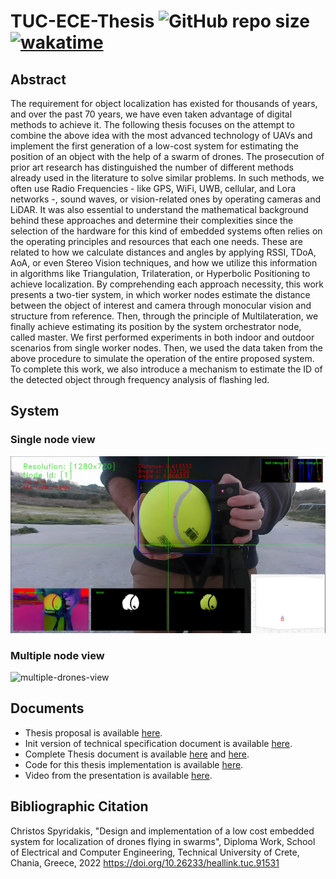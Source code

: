 # TUC-ECE-Thesis ![GitHub repo size](https://img.shields.io/github/repo-size/CSpyridakis/TUC-ECE-Thesis) [![wakatime](https://wakatime.com/badge/user/1d822293-dbdb-48db-9b57-0fc9df520d2c/project/1d62f158-1b82-4fa4-8a62-7bbf2c6b27d1.svg)](https://wakatime.com/badge/user/1d822293-dbdb-48db-9b57-0fc9df520d2c/project/1d62f158-1b82-4fa4-8a62-7bbf2c6b27d1)

## Abstract
The requirement for object localization has existed for thousands of years, and over the past 70 years, we have even taken advantage of digital methods to achieve it.
The following thesis focuses on the attempt to combine the above idea with the most advanced technology of UAVs and implement the first generation of a low-cost system for estimating the position of an object with the help of a swarm of drones.
The prosecution of prior art research has distinguished the number of different methods already used in the literature to solve similar problems.
In such methods, we often use Radio Frequencies - like GPS, WiFi, UWB, cellular, and Lora networks -, sound waves, or vision-related ones by operating cameras and LiDAR.
It was also essential to understand the mathematical background behind these approaches and determine their complexities since the selection of the hardware for this kind of embedded systems often relies on the operating principles and resources that each one needs.
These are related to how we calculate distances and angles by applying RSSI, TDoA, AoA, or even Stereo Vision techniques, and how we utilize this information in algorithms like Triangulation, Trilateration, or Hyperbolic Positioning to achieve localization.
By comprehending each approach necessity, this work presents a two-tier system, in which worker nodes estimate the distance between the object of interest and camera through monocular vision and structure from reference. Then, through the principle of Multilateration, we finally achieve estimating its position by the system orchestrator node, called master.
We first performed experiments in both indoor and outdoor scenarios from single worker nodes. Then, we used the data taken from the above procedure to simulate the operation of the entire proposed system. To complete this work, we also introduce a mechanism to estimate the ID of the detected object through frequency analysis of flashing led.

## System
### Single node view
![single-drone-view](Images/Experiments-Results/node-view.png)
### Multiple node view
![multiple-drones-view](Images/Experiments-Results/multiple-nodes/combined/myimage.gif)

## Documents
* Thesis proposal is available [here](doc/Thesis%20Proposal%20-%20Design%20and%20Implementation%20of%20a%20Low%20Cost%20Embedded%20System%20for%20Localization%20of%20Drones%20Flying%20in%20Swarms.pdf).
* Init version of technical specification document is available [here](doc/drone-mocap-technical-specs.pdf).
* Complete Thesis document is available [here](https://doi.org/10.26233/heallink.tuc.91531) and [here](doc/Design%20and%20Implementation%20of%20a%20Low%20Cost%20Embedded%20System%20for%20Localization%20of%20Drones%20Flying%20in%20Swarms.pdf).
* Code for this thesis implementation is available [here](https://github.com/CSpyridakis/ros_drone_swarm_mocap).
* Video from the presentation is available [here](https://youtu.be/7qfMd4-FWC4).

## Bibliographic Citation
Christos Spyridakis, "Design and implementation of a low cost embedded system for localization of drones flying in swarms", Diploma Work, School of Electrical and Computer Engineering, Technical University of Crete, Chania, Greece, 2022 https://doi.org/10.26233/heallink.tuc.91531
